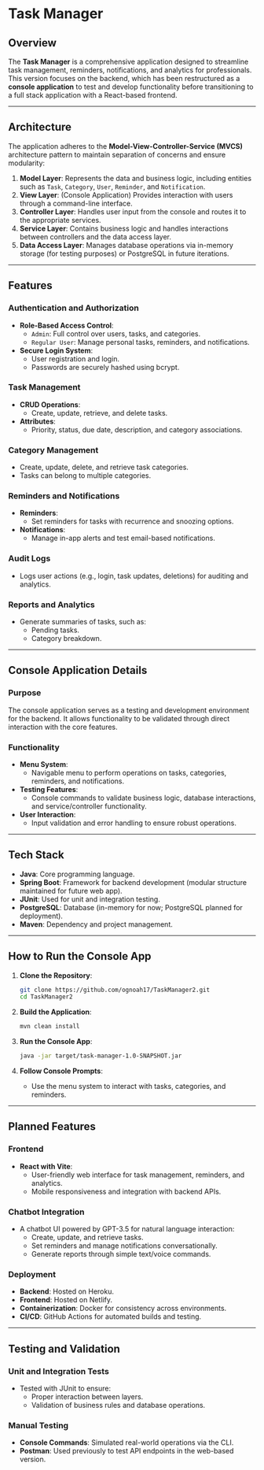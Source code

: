 # Task Manager

## Overview
The **Task Manager** is a comprehensive application designed to streamline task management, reminders, notifications, and analytics for professionals. This version focuses on the backend, which has been restructured as a **console application** to test and develop functionality before transitioning to a full stack application with a React-based frontend.

---

## Architecture
The application adheres to the **Model-View-Controller-Service (MVCS)** architecture pattern to maintain separation of concerns and ensure modularity:

1. **Model Layer**: Represents the data and business logic, including entities such as `Task`, `Category`, `User`, `Reminder`, and `Notification`.
2. **View Layer**: (Console Application) Provides interaction with users through a command-line interface.
3. **Controller Layer**: Handles user input from the console and routes it to the appropriate services.
4. **Service Layer**: Contains business logic and handles interactions between controllers and the data access layer.
5. **Data Access Layer**: Manages database operations via in-memory storage (for testing purposes) or PostgreSQL in future iterations.

---

## Features
### Authentication and Authorization
- **Role-Based Access Control**:
  - `Admin`: Full control over users, tasks, and categories.
  - `Regular User`: Manage personal tasks, reminders, and notifications.
- **Secure Login System**:
  - User registration and login.
  - Passwords are securely hashed using bcrypt.

### Task Management
- **CRUD Operations**:
  - Create, update, retrieve, and delete tasks.
- **Attributes**:
  - Priority, status, due date, description, and category associations.

### Category Management
- Create, update, delete, and retrieve task categories.
- Tasks can belong to multiple categories.

### Reminders and Notifications
- **Reminders**:
  - Set reminders for tasks with recurrence and snoozing options.
- **Notifications**:
  - Manage in-app alerts and test email-based notifications.

### Audit Logs
- Logs user actions (e.g., login, task updates, deletions) for auditing and analytics.

### Reports and Analytics
- Generate summaries of tasks, such as:
  - Pending tasks.
  - Category breakdown.

---

## Console Application Details
### Purpose
The console application serves as a testing and development environment for the backend. It allows functionality to be validated through direct interaction with the core features.

### Functionality
- **Menu System**:
  - Navigable menu to perform operations on tasks, categories, reminders, and notifications.
- **Testing Features**:
  - Console commands to validate business logic, database interactions, and service/controller functionality.
- **User Interaction**:
  - Input validation and error handling to ensure robust operations.

---

## Tech Stack
- **Java**: Core programming language.
- **Spring Boot**: Framework for backend development (modular structure maintained for future web app).
- **JUnit**: Used for unit and integration testing.
- **PostgreSQL**: Database (in-memory for now; PostgreSQL planned for deployment).
- **Maven**: Dependency and project management.

---

## How to Run the Console App
1. **Clone the Repository**:
   ```bash
   git clone https://github.com/ognoah17/TaskManager2.git
   cd TaskManager2
   ```

2. **Build the Application**:
   ```bash
   mvn clean install
   ```

3. **Run the Console App**:
   ```bash
   java -jar target/task-manager-1.0-SNAPSHOT.jar
   ```

4. **Follow Console Prompts**:
   - Use the menu system to interact with tasks, categories, and reminders.

---

## Planned Features
### Frontend
- **React with Vite**:
  - User-friendly web interface for task management, reminders, and analytics.
  - Mobile responsiveness and integration with backend APIs.

### Chatbot Integration
- A chatbot UI powered by GPT-3.5 for natural language interaction:
  - Create, update, and retrieve tasks.
  - Set reminders and manage notifications conversationally.
  - Generate reports through simple text/voice commands.

### Deployment
- **Backend**: Hosted on Heroku.
- **Frontend**: Hosted on Netlify.
- **Containerization**: Docker for consistency across environments.
- **CI/CD**: GitHub Actions for automated builds and testing.

---

## Testing and Validation
### Unit and Integration Tests
- Tested with JUnit to ensure:
  - Proper interaction between layers.
  - Validation of business rules and database operations.

### Manual Testing
- **Console Commands**: Simulated real-world operations via the CLI.
- **Postman**: Used previously to test API endpoints in the web-based version.
